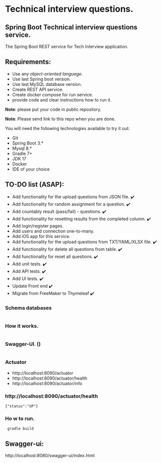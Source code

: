 # Technical interview questions.

## Spring Boot Technical interview questions service.

The Spring Boot REST service for Tech Interview application.

## Requirements:

- Use any *object-oriented language*.
- Use last Spring boot version.
- Use last MySQL database version.
- Create REST API service.
- Create docker compose for run service.
- provide code and clear instructions how to run it.

**Note**: please put your code in public repository.

**Note**: Please send link to this repo when you are done.

You will need the following technologies available to try it out:

* Git
* Spring Boot 3.*
* Mysql 8.*
* Gradle 7+
* JDK 17
* Docker
* IDE of your choice

## TO-DO list (ASAP):

- Add functionality for the upload questions from JSON file. :heavy_check_mark:
- Add functionality for random assignment for a question. :heavy_check_mark:
- Add countably result (pass/fail) - questions. :heavy_check_mark:
- Add functionality for resetting results from the completed column. :heavy_check_mark:
- Add login/register pages.
- Add users and connection one-to-many.
- Add iOS app for this service.
- Add functionality for the upload questions from TXT/YAML/XLSX file. :heavy_check_mark:
- Add functionality for delete all questions from table. :heavy_check_mark:
- Add functionality for reset all questions. :heavy_check_mark:
- Add unit tests. :heavy_check_mark:
- Add API tests. :heavy_check_mark:
- Add UI tests. :heavy_check_mark:
- Update Front end :heavy_check_mark:
- Migrate from FreeMaker to Thymeleaf :heavy_check_mark:

### Schema databases

![]()

### How it works.

![]()

### Swagger-UI. ()

![]()

### Actuator

* http://localhost:8090/actuator
* http://localhost:8090/actuator/health
* http://localhost:8090/actuator/info

### http://localhost:8090/actuator/health

```{"status":"UP"}```

### Ho w to run.

``` gradle build```

## Swagger-ui:
http://localhost:8080/swagger-ui/index.html
![]()


